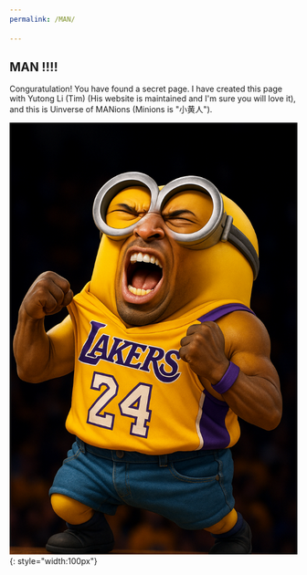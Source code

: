 ```yaml
---
permalink: /MAN/

---
```


## MAN !!!!

Conguratulation! You have found a secret page. I have created this page with Yutong Li (Tim) (His website is maintained and I'm sure you will love it), and this is Uinverse of MANions (Minions is "小黄人").

![Roar of MAN](/images/MAN/man_1.png){: style="width:100px"}






